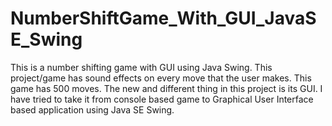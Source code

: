 # NumberShiftGame_With_GUI_JavaSE_Swing
This is a number shifting game with GUI using Java Swing. This project/game has sound effects on every move that the user makes. This game has 500 moves.
The new and different thing in this project is its GUI.
I have tried to take it from console based game to Graphical User Interface based application using Java SE Swing.
